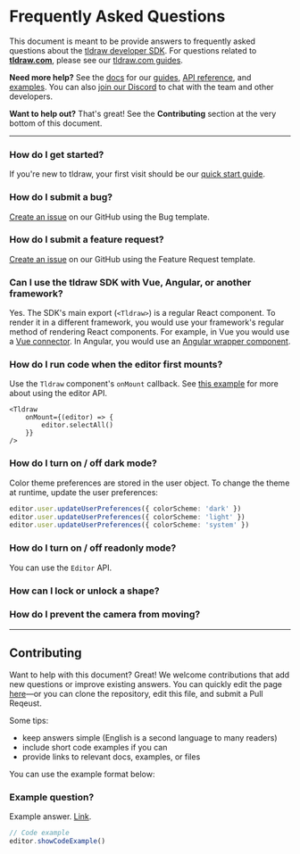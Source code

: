 # Frequently Asked Questions

This document is meant to be provide answers to frequently asked questions about the [tldraw developer SDK](https://tldraw.dev). For questions related to **[tldraw.com](https://tldraw.com)**, please see our [tldraw.com guides](https://tldraw.notion.site/tldraw-com-1283e4c324c08086b585d438f088580f).

**Need more help?** See the [docs](https://tldraw.dev/docs) for our [guides](https://tldraw.dev/quick-start), [API reference](https://tldraw.dev/reference), and [examples](https://tldraw.dev/examples). You can also [join our Discord](https://discord.tldraw.com/?utm_source=github&utm_medium=repo&utm_campaign=faq) to chat with the team and other developers.

**Want to help out?** That's great! See the **Contributing** section at the very bottom of this document.

---

### How do I get started?

If you're new to tldraw, your first visit should be our [quick start guide](https://tldraw.dev/quick-start).

### How do I submit a bug?

[Create an issue](https://github.com/tldraw/tldraw/issues) on our GitHub using the Bug template.

### How do I submit a feature request?

[Create an issue](https://github.com/tldraw/tldraw/issues) on our GitHub using the Feature Request template.

### Can I use the tldraw SDK with Vue, Angular, or another framework?

Yes. The SDK's main export (`<Tldraw>`) is a regular React component. To render it in a different framework, you would use your framework's regular method of rendering React components. For example, in Vue you would use a [Vue connector](https://dev.to/amirkian007/how-to-render-react-components-in-vue-1e0f). In Angular, you would use an [Angular wrapper component](https://web-world.medium.com/how-to-use-react-web-components-in-angular-b3ac7e39fd17).

### How do I run code when the editor first mounts?

Use the `Tldraw` component's `onMount` callback. See [this example](https://tldraw.dev/examples/editor-api/api) for more about using the editor API.

```tsx
<Tldraw
	onMount={(editor) => {
		editor.selectAll()
	}}
/>
```

### How do I turn on / off dark mode?

Color theme preferences are stored in the user object. To change the theme at runtime, update the user preferences:

```ts
editor.user.updateUserPreferences({ colorScheme: 'dark' })
editor.user.updateUserPreferences({ colorScheme: 'light' })
editor.user.updateUserPreferences({ colorScheme: 'system' })
```

### How do I turn on / off readonly mode?

You can use the `Editor` API.

### How can I lock or unlock a shape?

### How do I prevent the camera from moving?

---

## Contributing

Want to help with this document? Great! We welcome contributions that add new questions or improve existing answers. You can quickly edit the page [here](https://github.com/tldraw/tldraw/edit/main/FAQ.md)—or you can clone the repository, edit this file, and submit a Pull Reqeust.

Some tips:

- keep answers simple (English is a second language to many readers)
- include short code examples if you can
- provide links to relevant docs, examples, or files

You can use the example format below:

### Example question?

Example answer. [Link](https://tldraw.dev/quick-start).

```ts
// Code example
editor.showCodeExample()
```
